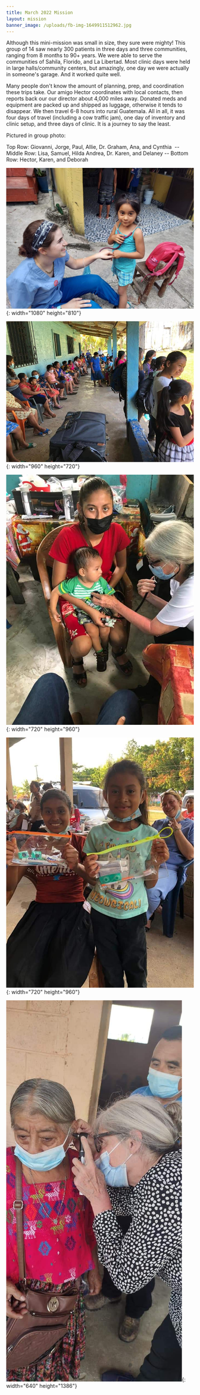 ```yaml
---
title: March 2022 Mission
layout: mission
banner_image: /uploads/fb-img-1649911512962.jpg
---
```


Although this mini-mission was small in size, they sure were mighty\! This group of 14 saw nearly 300 patients in three days and three communities, ranging from 8 months to 90+ years. We were able to serve the communities of Sahila, Florido, and La Libertad. Most clinic days were held in large halls/community centers, but amazingly, one day we were actually in someone's garage. And it worked quite well.&nbsp;

Many people don't know the amount of planning, prep, and coordination these trips take. Our amigo Hector coordinates with local contacts, then reports back our our director about 4,000 miles away. Donated meds and equipment are packed up and shipped as luggage, otherwise it tends to disappear. We then travel 6-8 hours into rural Guatemala. All in all, it was four days of travel (including a cow traffic jam), one day of inventory and clinic setup, and three days of clinic. It is a journey to say the least.

Pictured in group photo:&nbsp;

Top Row: Giovanni, Jorge, Paul, Allie, Dr. Graham, Ana, and Cynthia&nbsp; -- Middle Row: Lisa, Samuel, Hilda Andrea, Dr. Karen, and Delaney -- Bottom Row: Hector, Karen, and Deborah&nbsp;

![](/uploads/fb-img-1649912605155.jpg){: width="1080" height="810"}

![](/uploads/fb-img-1649912559823.jpg){: width="960" height="720"}

![](/uploads/fb-img-1649912519907.jpg){: width="720" height="960"}

![](/uploads/fb-img-1649912524530.jpg){: width="720" height="960"}

![](/uploads/fb-img-1649912507565.jpg){: width="640" height="1386"}
